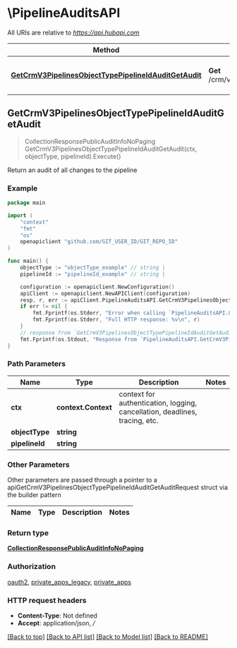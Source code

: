# \PipelineAuditsAPI

All URIs are relative to *https://api.hubapi.com*

Method | HTTP request | Description
------------- | ------------- | -------------
[**GetCrmV3PipelinesObjectTypePipelineIdAuditGetAudit**](PipelineAuditsAPI.md#GetCrmV3PipelinesObjectTypePipelineIdAuditGetAudit) | **Get** /crm/v3/pipelines/{objectType}/{pipelineId}/audit | Return an audit of all changes to the pipeline



## GetCrmV3PipelinesObjectTypePipelineIdAuditGetAudit

> CollectionResponsePublicAuditInfoNoPaging GetCrmV3PipelinesObjectTypePipelineIdAuditGetAudit(ctx, objectType, pipelineId).Execute()

Return an audit of all changes to the pipeline



### Example

```go
package main

import (
	"context"
	"fmt"
	"os"
	openapiclient "github.com/GIT_USER_ID/GIT_REPO_ID"
)

func main() {
	objectType := "objectType_example" // string | 
	pipelineId := "pipelineId_example" // string | 

	configuration := openapiclient.NewConfiguration()
	apiClient := openapiclient.NewAPIClient(configuration)
	resp, r, err := apiClient.PipelineAuditsAPI.GetCrmV3PipelinesObjectTypePipelineIdAuditGetAudit(context.Background(), objectType, pipelineId).Execute()
	if err != nil {
		fmt.Fprintf(os.Stderr, "Error when calling `PipelineAuditsAPI.GetCrmV3PipelinesObjectTypePipelineIdAuditGetAudit``: %v\n", err)
		fmt.Fprintf(os.Stderr, "Full HTTP response: %v\n", r)
	}
	// response from `GetCrmV3PipelinesObjectTypePipelineIdAuditGetAudit`: CollectionResponsePublicAuditInfoNoPaging
	fmt.Fprintf(os.Stdout, "Response from `PipelineAuditsAPI.GetCrmV3PipelinesObjectTypePipelineIdAuditGetAudit`: %v\n", resp)
}
```

### Path Parameters


Name | Type | Description  | Notes
------------- | ------------- | ------------- | -------------
**ctx** | **context.Context** | context for authentication, logging, cancellation, deadlines, tracing, etc.
**objectType** | **string** |  | 
**pipelineId** | **string** |  | 

### Other Parameters

Other parameters are passed through a pointer to a apiGetCrmV3PipelinesObjectTypePipelineIdAuditGetAuditRequest struct via the builder pattern


Name | Type | Description  | Notes
------------- | ------------- | ------------- | -------------



### Return type

[**CollectionResponsePublicAuditInfoNoPaging**](CollectionResponsePublicAuditInfoNoPaging.md)

### Authorization

[oauth2](../README.md#oauth2), [private_apps_legacy](../README.md#private_apps_legacy), [private_apps](../README.md#private_apps)

### HTTP request headers

- **Content-Type**: Not defined
- **Accept**: application/json, */*

[[Back to top]](#) [[Back to API list]](../README.md#documentation-for-api-endpoints)
[[Back to Model list]](../README.md#documentation-for-models)
[[Back to README]](../README.md)

